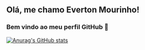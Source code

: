 ## Olá, me chamo Everton Mourinho! 
### Bem vindo ao meu perfil GitHub 👋

[![Anurag's GitHub stats](https://github-readme-stats.vercel.app/api?username=emourinho)](https://github.com/emourinho/github-readme-stats)
